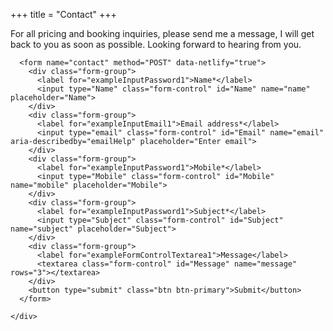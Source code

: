 +++
title = "Contact"
+++

<div class="container-fluid">
  <div class="row">
    <div class="col-sm">
      For all pricing and booking inquiries, please send me a message, I will get back to you as soon as possible. Looking forward to hearing from you.
    </div>
    <div class="col-sm">

      <form name="contact" method="POST" data-netlify="true">
        <div class="form-group">
          <label for="exampleInputPassword1">Name*</label>
          <input type="Name" class="form-control" id="Name" name="name" placeholder="Name">
        </div>
        <div class="form-group">
          <label for="exampleInputEmail1">Email address*</label>
          <input type="email" class="form-control" id="Email" name="email" aria-describedby="emailHelp" placeholder="Enter email">
        </div>
        <div class="form-group">
          <label for="exampleInputPassword1">Mobile*</label>
          <input type="Mobile" class="form-control" id="Mobile" name="mobile" placeholder="Mobile">
        </div>
        <div class="form-group">
          <label for="exampleInputPassword1">Subject*</label>
          <input type="Subject" class="form-control" id="Subject" name="subject" placeholder="Subject">
        </div>
        <div class="form-group">
          <label for="exampleFormControlTextarea1">Message</label>
          <textarea class="form-control" id="Message" name="message" rows="3"></textarea>
        </div>
        <button type="submit" class="btn btn-primary">Submit</button>
      </form>

    </div>
  </div>
</div>